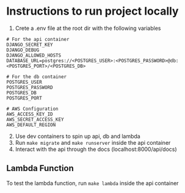 # Instructions to run project locally

1. Crete a .env file at the root dir with the following variables

```
# For the api container
DJANGO_SECRET_KEY
DJANGO_DEBUG
DJANGO_ALLOWED_HOSTS
DATABASE_URL=postgres://<POSTGRES_USER>:<POSTGRES_PASSWORD>@db:<POSTGRES_PORT>/<POSTGRES_DB>

# For the db container
POSTGRES_USER
POSTGRES_PASSWORD
POSTGRES_DB
POSTGRES_PORT

# AWS Configuration
AWS_ACCESS_KEY_ID
AWS_SECRET_ACCESS_KEY
AWS_DEFAULT_REGION
```

2. Use dev containers to spin up api, db and lambda
3. Run `make migrate` and `make runserver` inside the api container
4. Interact with the api through the docs (localhost:8000/api/docs)


## Lambda Function

To test the lambda function, run `make lambda` inside the api container 